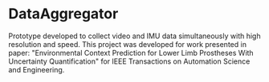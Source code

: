 # DataAggregator
Prototype developed to collect video and IMU data simultaneously with high resolution and speed. This project was developed for work presented in paper: "Environmental Context Prediction for Lower Limb Prostheses With Uncertainty Quantification" for IEEE Transactions on Automation Science and Engineering.
